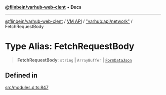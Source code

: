 [**@flinbein/varhub-web-clent**](../../../../README.md) • **Docs**

***

[@flinbein/varhub-web-clent](../../../../README.md) / [VM API](../../../README.md) / ["varhub:api/network"](../README.md) / FetchRequestBody

# Type Alias: FetchRequestBody

> **FetchRequestBody**: `string` \| `ArrayBuffer` \| [`FormDataJson`](FormDataJson.md)

## Defined in

[src/modules.d.ts:847](https://github.com/flinbein/varhub-web-client/blob/03abd2bf517b76514fc1e5aae61e36810a87369c/src/modules.d.ts#L847)
